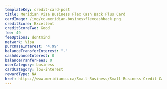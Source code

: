 ```yaml
---
templateKey: credit-card-post
title: Meridian Visa Business Flex Cash Back Plus Card
cardImage: /img/cc-meridian-businessflexcashback.png
creditScore: Excellent
creditScoreTwo: Good
fee: 49
feeOptions: dontmind
network: Visa
purchaseInterest: "4.99"
balanceTransferInterest: "-"
cashAdvanceInterest: 0
balanceTranferFees: 0
userCategory: business
cardCategory: low-interest
rewardType: NA
href: https://www.meridiancu.ca/Small-Business/Small-Business-Credit-Cards/Business-Cards/Meridian-Visa-Business-Flex-Cash-Back-Plus-Card.aspx
---
```

